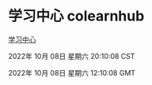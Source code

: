 # 学习中心 colearnhub
[学习中心](http://27.19.33.125:56308/colearnhub/)

2022年 10月 08日 星期六 20:10:08 CST

2022年 10月 08日 星期六 12:10:08 GMT
